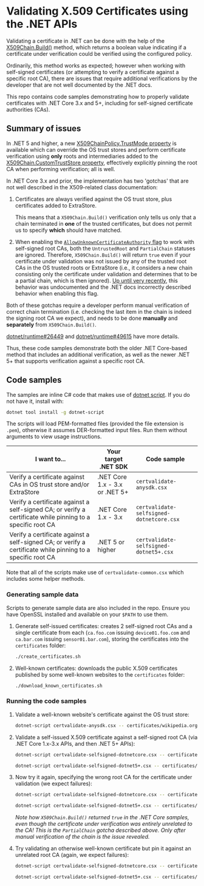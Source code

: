 # Validating X.509 Certificates using the .NET APIs

Validating a certificate in .NET can be done with the help of the [X509Chain.Build()](https://docs.microsoft.com/en-us/dotnet/api/system.security.cryptography.x509certificates.x509chain.build?view=net-5.0#System_Security_Cryptography_X509Certificates_X509Chain_Build_System_Security_Cryptography_X509Certificates_X509Certificate2_) method, which returns a boolean value indicating if a certificate under verification could be verified using the configured policy.

Ordinarily, this method works as expected; however when working with self-signed certificates (or attempting to verify a certificate against a specific root CA), there are issues that require additional verifications by the developer that are not well documented by the .NET docs.

This repo contains code samples demonstrating how to properly validate certificates with .NET Core 3.x and 5+, including for self-signed certificate authorities (CAs).

## Summary of issues

In .NET 5 and higher, a new [X509ChainPolicy.TrustMode property](https://docs.microsoft.com/en-us/dotnet/api/system.security.cryptography.x509certificates.x509chainpolicy.trustmode?view=net-5.0) is available which can override the OS trust stores and perform certificate verification using **only** roots and intermediaries added to the [X509Chain.CustomTrustStore property](https://docs.microsoft.com/en-us/dotnet/api/system.security.cryptography.x509certificates.x509chainpolicy.customtruststore?view=net-5.0), effectively explicitly pinning the root CA when performing verification; all is well.

In .NET Core 3.x and prior, the implementation has two 'gotchas' that are not well described in the X509-related class documentation:

1. Certificates are always verified against the OS trust store, plus certificates added to ExtraStore.

   This means that a `X509Chain.Build()` verification only tells us only that a chain terminated in **one** of the trusted certificates, but does not permit us to specify **which** should have matched.

2. When enabling the [`AllowUnknownCertificateAuthority` flag](https://docs.microsoft.com/en-us/dotnet/api/system.security.cryptography.x509certificates.x509verificationflags?view=net-5.0) to work with self-signed root CAs, both the `UntrustedRoot` and `PartialChain` statuses are ignored.
   Therefore, `X509Chain.Build()` will return `true` even if your certificate under validation was not issued by any of the trusted root CAs in the OS trusted roots or ExtraStore (i.e., it considers a new chain consisting only the certificate under validation and determines that to be a partial chain, which is then ignored).
   [Up until very recently](https://github.com/dotnet/dotnet-api-docs/pull/6660), this behavior was undocumented and the .NET docs incorrectly described behavior when enabling this flag.

Both of these gotchas require a developer perform manual verification of correct chain termination (i.e. checking the last item in the chain is indeed the signing root CA we expect), and needs to be done **manually** and **separately** from `X509Chain.Build()`.

[dotnet/runtime#26449](https://github.com/dotnet/runtime/issues/26449) and [dotnet/runtime#49615](https://github.com/dotnet/runtime/issues/49615) have more details.

Thus, these code samples demonstrate both the older .NET Core-based method that includes an additional verification, as well as the newer .NET 5+ that supports verification against a specific root CA.

## Code samples

The samples are inline C# code that makes use of [dotnet script](https://github.com/filipw/dotnet-script). If you do not have it, install with:

```sh
dotnet tool install -g dotnet-script
```

The scripts will load PEM-formatted files (provided the file extension is `.pem`), otherwise it assumes DER-formatted input files. Run them without arguments to view usage instructions.

| I want to... | Your target .NET SDK | Code sample |
|-|-|-|
| Verify a certificate against CAs in OS trust store and/or ExtraStore | .NET Core 1.x - 3.x or .NET 5+ | `certvalidate-anysdk.csx` |
| Verify a certificate against a self-signed CA; or verify a certificate while pinning to a specific root CA | .NET Core 1.x - 3.x | `certvalidate-selfsigned-dotnetcore.csx` |
| Verify a certificate against a self-signed CA; or verify a certificate while pinning to a specific root CA | .NET 5 or higher | `certvalidate-selfsigned-dotnet5+.csx` |

Note that all of the scripts make use of `certvalidate-common.csx` which includes some helper methods.

### Generating sample data

Scripts to generate sample data are also included in the repo. Ensure you have OpenSSL installed and available on your `$PATH` to use them.

1. Generate self-issued certificates: creates 2 self-signed root CAs and a single certificate from each (`ca.foo.com` issuing `device01.foo.com` and `ca.bar.com` issuing `sensor01.bar.com`), storing the certificates into the `certificates` folder:

   ```sh
   ./create_certificates.sh
   ```

2. Well-known certificates: downloads the public X.509 certificates published by some well-known websites to the `certificates` folder:

   ```sh
   ./download_known_certificates.sh
   ```

### Running the code samples

1. Validate a well-known website's certificate against the OS trust store:

   ```sh
   dotnet-script certvalidate-anysdk.csx -- certificates/wikipedia.org.pem
   ```

2. Validate a self-issued X.509 certificate against a self-signed root CA (via .NET Core 1.x-3.x APIs, and then .NET 5+ APIs):

   ```sh
   dotnet-script certvalidate-selfsigned-dotnetcore.csx -- certificates/device01.foo.com.pem certificates/ca.foo.com.pem

   dotnet-script certvalidate-selfsigned-dotnet5+.csx -- certificates/device01.foo.com.pem certificates/ca.foo.com.pem
   ```

3. Now try it again, specifying the wrong root CA for the certificate under validation (we expect failures):

   ```sh
   dotnet-script certvalidate-selfsigned-dotnetcore.csx -- certificates/device01.foo.com.pem certificates/ca.bar.com.pem

   dotnet-script certvalidate-selfsigned-dotnet5+.csx -- certificates/device01.foo.com.pem certificates/ca.bar.com.pem
   ```

   *Note how `X509Chain.Build()` returned `true` in the .NET Core samples, even though the certificate under verification was entirely unrelated to the CA! This is the `PartialChain` gotcha described above. Only after manual verification of the chain is the issue revealed.*

4. Try validating an otherwise well-known certificate but pin it against an unrelated root CA (again, we expect failures):

   ```sh
   dotnet-script certvalidate-selfsigned-dotnetcore.csx -- certificates/mozilla.org.pem certificates/ca.bar.com.pem

   dotnet-script certvalidate-selfsigned-dotnet5+.csx -- certificates/mozilla.org.pem certificates/ca.bar.com.pem
   ```
